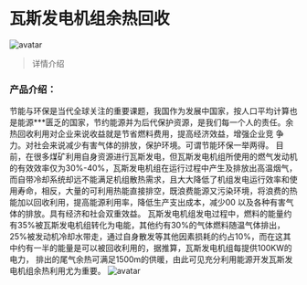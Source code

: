 # 瓦斯发电机组余热回收
![ avatar ](./img/product/product9.jpg)
> 详情介绍
### 产品介绍：
节能与环保是当代全球关注的重要课题，我国作为发展中国家，按人口平均计算也是能源***匮乏的国家，节约能源并为后代保护资源，是我们每一个人的责任。余热回收利用对企业来说收益就是节省燃料费用，提高经济效益，增强企业竞 争力。对社会来说减少有害气体的排放，保护环境。可谓节能环保一举两得。
目前，在很多煤矿利用自身资源进行瓦斯发电，但瓦斯发电机组所使用的燃气发动机的有效效率仅为30%-40%，瓦斯发电机组在运行过程中产生及排放出高温烟气，而自带冷却系统却远不能满足机组散热需求，且大大降低了机组发电运行效率和使用寿命，相反，大量的可利用热能直接排空，既浪费能源又污染环境，将浪费的热能加以回收利用，提高能源利用率，降低生产支出成本，减少00 以及各种有害气体的排放。具有经济和社会双重效益。
瓦斯发电机组发电过程中，燃料的能量约有35%被瓦斯发电机组转化为电能，其他约有30%的气体燃料随温气体排出，25%被发动机冷却水带走，通过自身散发等其他因素损耗的约占10%，而在这其中约有一半的能量是可以被回收利用的，据推算，瓦斯发电机组每提供100KW的电力， 排出的尾气余热可满足1500m的供暖，由此可见充分利用能源开发瓦斯发电机组余热利用尤为重要。
![ avatar ](./img/product/56139.jpg)
